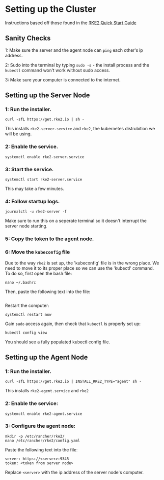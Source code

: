 # Setting up the Cluster
Instructions based off those found in the [RKE2 Quick Start Guide](https://docs.rke2.io/install/quickstart)
## Sanity Checks
1: Make sure the server and the agent node can `ping` each other's ip address.

2: Sudo into the terminal by typing `sudo -s` - the install process and the `kubectl` command won't work without sudo access.

3: Make sure your computer is connected to the internet.
## Setting up the Server Node
### 1: Run the installer.
```
curl -sfL https://get.rke2.io | sh -
```
This installs `rke2-server.service` and `rke2`, the kubernetes distrubition we will be using.

### 2: Enable the service.
```
systemctl enable rke2-server.service
```

### 3: Start the service.
```
systemctl start rke2-server.service
```
This may take a few minutes.

### 4: Follow startup logs.
```
journalctl -u rke2-server -f
```
Make sure to run this on a seperate terminal so it doesn't interrupt the server node starting.

### 5: Copy the token to the agent node.


### 6: Move the `kubeconfig` file
Due to the way `rke2` is set up, the 'kubeconfig' file is in the wrong place. We need to move it to its proper place so we can use the 'kubectl' command. To do so, first open the bash file:
```
nano ~/.bashrc
```
Then, paste the following text into the file:
```

```
Restart the computer:
```
systemctl restart now
```
Gain `sudo` access again, then check that `kubectl` is properly set up:
```
kubectl config view
```
You should see a fully populated kubectl config file.
## Setting up the Agent Node
### 1: Run the installer.
```
curl -sfL https://get.rke2.io | INSTALL_RKE2_TYPE="agent" sh -
```
This installs `rke2-agent.service` and `rke2`
### 2: Enable the service:
```
systemctl enable rke2-agent.service
```
### 3: Configure the agent node:
```
mkdir -p /etc/rancher/rke2/
nano /etc/rancher/rke2/config.yaml
```
Paste the following text into the file:
```
server: https://<server>:9345
token: <token from server node>
```
Replace `<server>` with the ip address of the server node's computer.
